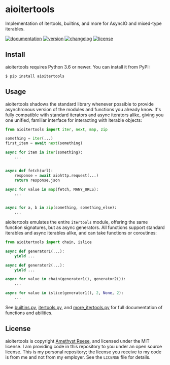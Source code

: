 aioitertools
============

Implementation of itertools, builtins, and more for AsyncIO and mixed-type iterables.

[![documentation](https://readthedocs.org/projects/aioitertools/badge/?version=latest)](https://aioitertools.omnilib.dev)
[![version](https://img.shields.io/pypi/v/aioitertools.svg)](https://pypi.org/project/aioitertools)
[![changelog](https://img.shields.io/badge/change-log-blue)](https://aioitertools.omnilib.dev/en/latest/changelog.html)
[![license](https://img.shields.io/pypi/l/aioitertools.svg)](https://github.com/omnilib/aioitertools/blob/master/LICENSE)


Install
-------

aioitertools requires Python 3.6 or newer.
You can install it from PyPI:

    $ pip install aioitertools


Usage
-----

aioitertools shadows the standard library whenever possible to provide
asynchronous version of the modules and functions you already know.  It's
fully compatible with standard iterators and async iterators alike, giving
you one unified, familiar interface for interacting with iterable objects:

```python
from aioitertools import iter, next, map, zip

something = iter(...)
first_item = await next(something)

async for item in iter(something):
    ...


async def fetch(url):
    response = await aiohttp.request(...)
    return response.json

async for value in map(fetch, MANY_URLS):
    ...


async for a, b in zip(something, something_else):
    ...
```


aioitertools emulates the entire `itertools` module, offering the same
function signatures, but as async generators.  All functions support
standard iterables and async iterables alike, and can take functions or
coroutines:

```python
from aioitertools import chain, islice

async def generator1(...):
    yield ...

async def generator2(...):
    yield ...

async for value in chain(generator1(), generator2()):
    ...

async for value in islice(generator1(), 2, None, 2):
    ...
```


See [builtins.py][], [itertools.py][], and [more_itertools.py][] for full
documentation of functions and abilities.


License
-------

aioitertools is copyright [Amethyst Reese](https://noswap.com), and licensed under
the MIT license.  I am providing code in this repository to you under an open
source license.  This is my personal repository; the license you receive to
my code is from me and not from my employer. See the `LICENSE` file for details.


[builtins.py]: https://github.com/omnilib/aioitertools/blob/master/aioitertools/builtins.py
[itertools.py]: https://github.com/omnilib/aioitertools/blob/master/aioitertools/itertools.py
[more_itertools.py]: https://github.com/omnilib/aioitertools/blob/master/aioitertools/more_itertools.py
